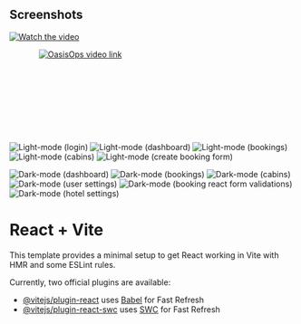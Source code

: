 ## Screenshots
<!--[![OasisOps - Hotel Management Application for Admin](/react-kaleidoscope/oasisops/public/readmefileImages/1.png&title=5+things+I+wish+I+knew+before+studying+Computer+Science&lang=en&timestamp=1636628400&background_color=%230d1117&title_color=%23ffffff&stats_color=%23dedede&max_title_lines=1&width=250&border_radius=5&duration=436 "OasisOps - Hotel Management Application for Admin")]([https://youtu.be/Wjj21p3tvcg](https://youtu.be/Iw9FFzhvBKM)?si=b7QYksN87h0wsGpQ) -->

[![Watch the video](/react-kaleidoscope/oasisops/public/readmefileImages/1.png)]([https://www.youtube.com/embed/APOPm01BVrk](https://www.youtube.com/watch?v=Iw9FFzhvBKM))

<div align="center" style="width: 250px; height: 150px;">  <a href="https://youtu.be/Iw9FFzhvBKM"><img src="/react-kaleidoscope/oasisops/public/readmefileImages/6.png" alt="OasisOps video link"></a>
</div>

![Light-mode (login)](/react-kaleidoscope/oasisops/public/readmefileImages/1.png)
![Light-mode (dashboard)](/react-kaleidoscope/oasisops/public/readmefileImages/2.png)
![Light-mode (bookings)](/react-kaleidoscope/oasisops/public/readmefileImages/3.png)
![Light-mode (cabins)](/react-kaleidoscope/oasisops/public/readmefileImages/4.png)
![Light-mode (create booking form)](/react-kaleidoscope/oasisops/public/readmefileImages/5.png)

![Dark-mode (dashboard)](/react-kaleidoscope/oasisops/public/readmefileImages/6.png)
![Dark-mode (bookings)](/react-kaleidoscope/oasisops/public/readmefileImages/7.png)
![Dark-mode (cabins)](/react-kaleidoscope/oasisops/public/readmefileImages/8.png)
![Dark-mode (user settings)](/react-kaleidoscope/oasisops/public/readmefileImages/9.png)
![Dark-mode (booking react form validations)](/react-kaleidoscope/oasisops/public/readmefileImages/10.png)
![Dark-mode (hotel settings)](/react-kaleidoscope/oasisops/public/readmefileImages/11.png)

# React + Vite

This template provides a minimal setup to get React working in Vite with HMR and some ESLint rules.

Currently, two official plugins are available:

- [@vitejs/plugin-react](https://github.com/vitejs/vite-plugin-react/blob/main/packages/plugin-react/README.md) uses [Babel](https://babeljs.io/) for Fast Refresh
- [@vitejs/plugin-react-swc](https://github.com/vitejs/vite-plugin-react-swc) uses [SWC](https://swc.rs/) for Fast Refresh
